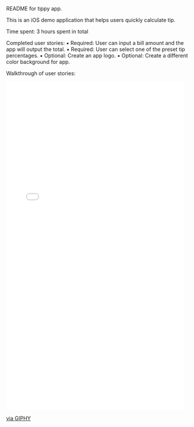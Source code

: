 README for tippy app.

This is an iOS demo application that helps users quickly calculate tip.

Time spent: 3 hours spent in total

Completed user stories:
	▪	Required: User can input a bill amount and the app will output the total.
	▪	Required: User can select one of the preset tip percentages.
	▪	Optional: Create an app logo.
	▪	Optional: Create a different color background for app.

Walkthrough of user stories: 

<iframe src="//giphy.com/embed/xTcnT9Y6QRL8TjphzW?html5=true" width="480" height="887" frameBorder="0" class="giphy-embed" allowFullScreen></iframe><p><a href="http://giphy.com/gifs/xTcnT9Y6QRL8TjphzW">via GIPHY</a></p>




